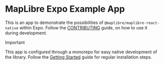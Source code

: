 # MapLibre Expo Example App

This is an app to demonstrate the possibilities of `@maplibre/maplibre-react-native` within Expo. Follow the [CONTRIBUTING](/CONTRIBUTING.md#expo-app) guide, on how to use it during development.

> [!IMPORTANT]
> This app is configured through a monorepo for easy native development of the library. Follow the [Getting Started](/docs/content/setup/getting-started.md) guide for regular installation steps.
